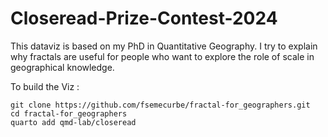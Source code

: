 # Closeread-Prize-Contest-2024

This dataviz is based on my PhD in Quantitative Geography. I try to explain why fractals are useful for people who want to explore the role of scale in geographical knowledge.  

To build the Viz :
```
git clone https://github.com/fsemecurbe/fractal-for_geographers.git
cd fractal-for_geographers
quarto add qmd-lab/closeread
```
